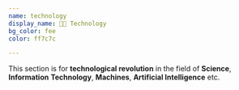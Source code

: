 ```yaml
---
name: technology
display_name: 👨‍💻 Technology
bg_color: fee
color: ff7c7c

---
```

This section is for **technological revolution** in the field of **Science**, **Information** **Technology**, **Machines**, **Artificial Intelligence** etc.